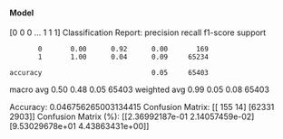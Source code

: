 #### Model
[0 0 0 ... 1 1 1]
Classification Report:
              precision    recall  f1-score   support

           0       0.00      0.92      0.00       169
           1       1.00      0.04      0.09     65234

    accuracy                           0.05     65403
   macro avg       0.50      0.48      0.05     65403
weighted avg       0.99      0.05      0.08     65403

Accuracy: 0.046756265003134415
Confusion Matrix:
[[  155    14]
 [62331  2903]]
Confusion Matrix (%):
[[2.36992187e-01 2.14057459e-02]
 [9.53029678e+01 4.43863431e+00]]
